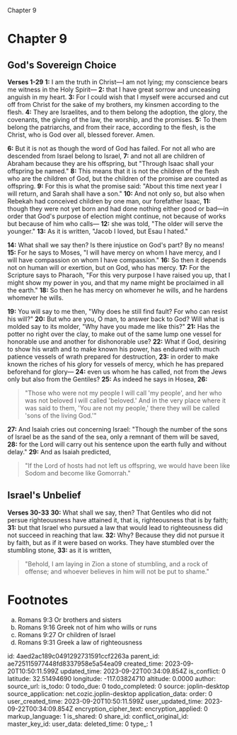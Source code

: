 Chapter 9

# Chapter 9
## God's Sovereign Choice
**Verses 1-29**
**1:** I am the truth in Christ—I am not lying; my conscience bears me witness in the Holy Spirit—
**2:** that I have great sorrow and unceasing anguish in my heart.
**3:** For I could wish that I myself were accursed and cut off from Christ for the sake of my brothers, my kinsmen according to the flesh.
**4:** They are Israelites, and to them belong the adoption, the glory, the covenants, the giving of the law, the worship, and the promises.
**5:** To them belong the patriarchs, and from their race, according to the flesh, is the Christ, who is God over all, blessed forever. Amen.

**6:** But it is not as though the word of God has failed. For not all who are descended from Israel belong to Israel,
**7:** and not all are children of Abraham because they are his offspring, but "Through Isaac shall your offspring be named."
**8:** This means that it is not the children of the flesh who are the children of God, but the children of the promise are counted as offspring.
**9:** For this is what the promise said: "About this time next year I will return, and Sarah shall have a son."
**10:** And not only so, but also when Rebekah had conceived children by one man, our forefather Isaac,
**11:** though they were not yet born and had done nothing either good or bad—in order that God's purpose of election might continue, not because of works but because of him who calls—
**12:** she was told, "The older will serve the younger."
**13:** As it is written, "Jacob I loved, but Esau I hated."

**14:** What shall we say then? Is there injustice on God's part? By no means!
**15:** For he says to Moses, "I will have mercy on whom I have mercy, and I will have compassion on whom I have compassion."
**16:** So then it depends not on human will or exertion, but on God, who has mercy.
**17:** For the Scripture says to Pharaoh, "For this very purpose I have raised you up, that I might show my power in you, and that my name might be proclaimed in all the earth."
**18:** So then he has mercy on whomever he wills, and he hardens whomever he wills.

**19:** You will say to me then, "Why does he still find fault? For who can resist his will?"
**20:** But who are you, O man, to answer back to God? Will what is molded say to its molder, "Why have you made me like this?"
**21:** Has the potter no right over the clay, to make out of the same lump one vessel for honorable use and another for dishonorable use?
**22:** What if God, desiring to show his wrath and to make known his power, has endured with much patience vessels of wrath prepared for destruction,
**23:** in order to make known the riches of his glory for vessels of mercy, which he has prepared beforehand for glory—
**24:** even us whom he has called, not from the Jews only but also from the Gentiles?
**25:** As indeed he says in Hosea,
**26:** 
> "Those who were not my people I will call 'my people',
> and her who was not beloved I will called 'beloved.'
> And in the very place where it was said to them, 'You are not my people,'
> there they will be called 'sons of the living God.'"

**27:** And Isaiah cries out concerning Israel: "Though the number of the sons of Israel be as the sand of the sea, only a remnant of them will be saved,
**28:** for the Lord will carry out his sentence upon the earth fully and without delay."
**29:** And as Isaiah predicted,
> "If the Lord of hosts had not left us offspring,
> we would have been like Sodom
> and become like Gomorrah."

## Israel's Unbelief
**Verses 30-33**
**30:** What shall we say, then? That Gentiles who did not persue righteousness have attained it, that is, righteousness that is by faith;
**31:** but that Israel who pursued a law that would lead to righteousness did not succeed in reaching that law.
**32:** Why? Because they did not pursue it by faith, but as if it were based on works. They have stumbled over the stumbling stone,
**33:** as it is written,
> "Behold, I am laying in Zion a stone of stumbling, and a rock of offense;
> and whoever believes in him will not be put to shame."

# Footnotes
<ol type='a'>
	<li>Romans 9:3 Or brothers and sisters</li>
	<li>Romans 9:16 Greek not of him who wills or runs</li>
	<li>Romans 9:27 Or children of Israel</li>
	<li>Romans 9:31 Greek a law of righteousness</li>
</ol>


id: 4aed2ac189c0491292731591ccf2263a
parent_id: ae725115977448fd8337958e5a54ea09
created_time: 2023-09-20T10:50:11.599Z
updated_time: 2023-09-22T00:34:09.854Z
is_conflict: 0
latitude: 32.51494690
longitude: -117.03824710
altitude: 0.0000
author: 
source_url: 
is_todo: 0
todo_due: 0
todo_completed: 0
source: joplin-desktop
source_application: net.cozic.joplin-desktop
application_data: 
order: 0
user_created_time: 2023-09-20T10:50:11.599Z
user_updated_time: 2023-09-22T00:34:09.854Z
encryption_cipher_text: 
encryption_applied: 0
markup_language: 1
is_shared: 0
share_id: 
conflict_original_id: 
master_key_id: 
user_data: 
deleted_time: 0
type_: 1